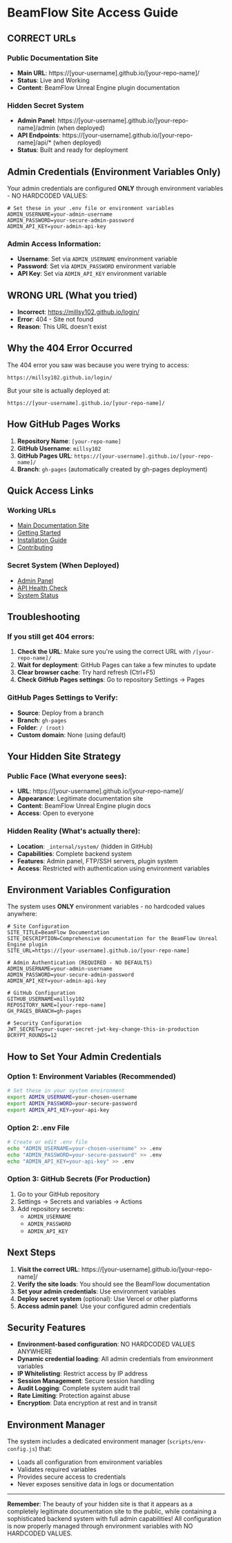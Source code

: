 #  BeamFlow Site Access Guide

##  **CORRECT URLs**

### Public Documentation Site
- **Main URL**: https://[your-username].github.io/[your-repo-name]/
- **Status**:  Live and Working
- **Content**: BeamFlow Unreal Engine plugin documentation

### Hidden Secret System
- **Admin Panel**: https://[your-username].github.io/[your-repo-name]/admin (when deployed)
- **API Endpoints**: https://[your-username].github.io/[your-repo-name]/api/* (when deployed)
- **Status**:  Built and ready for deployment

##  **Admin Credentials (Environment Variables Only)**

Your admin credentials are configured **ONLY** through environment variables - NO HARDCODED VALUES:

```env
# Set these in your .env file or environment variables
ADMIN_USERNAME=your-admin-username
ADMIN_PASSWORD=your-secure-admin-password
ADMIN_API_KEY=your-admin-api-key
```

### Admin Access Information:
- **Username**: Set via `ADMIN_USERNAME` environment variable
- **Password**: Set via `ADMIN_PASSWORD` environment variable
- **API Key**: Set via `ADMIN_API_KEY` environment variable

##  **WRONG URL (What you tried)**
- **Incorrect**: https://millsy102.github.io/login/
- **Error**: 404 - Site not found
- **Reason**: This URL doesn't exist

##  **Why the 404 Error Occurred**

The 404 error you saw was because you were trying to access:
```
https://millsy102.github.io/login/
```

But your site is actually deployed at:
```
https://[your-username].github.io/[your-repo-name]/
```

##  **How GitHub Pages Works**

1. **Repository Name**: `[your-repo-name]`
2. **GitHub Username**: `millsy102`
3. **GitHub Pages URL**: `https://[your-username].github.io/[your-repo-name]/`
4. **Branch**: `gh-pages` (automatically created by gh-pages deployment)

##  **Quick Access Links**

###  Working URLs
- [Main Documentation Site](https://[your-username].github.io/[your-repo-name]/)
- [Getting Started](https://[your-username].github.io/[your-repo-name]/getting-started)
- [Installation Guide](https://[your-username].github.io/[your-repo-name]/installation)
- [Contributing](https://[your-username].github.io/[your-repo-name]/contributing)

###  Secret System (When Deployed)
- [Admin Panel](https://[your-username].github.io/[your-repo-name]/admin)
- [API Health Check](https://[your-username].github.io/[your-repo-name]/api/health)
- [System Status](https://[your-username].github.io/[your-repo-name]/api/status)

##  **Troubleshooting**

### If you still get 404 errors:

1. **Check the URL**: Make sure you're using the correct URL with `/[your-repo-name]/`
2. **Wait for deployment**: GitHub Pages can take a few minutes to update
3. **Clear browser cache**: Try hard refresh (Ctrl+F5)
4. **Check GitHub Pages settings**: Go to repository Settings → Pages

### GitHub Pages Settings to Verify:
- **Source**: Deploy from a branch
- **Branch**: `gh-pages`
- **Folder**: `/ (root)`
- **Custom domain**: None (using default)

##  **Your Hidden Site Strategy**

### Public Face (What everyone sees):
- **URL**: https://[your-username].github.io/[your-repo-name]/
- **Appearance**: Legitimate documentation site
- **Content**: BeamFlow Unreal Engine plugin docs
- **Access**: Open to everyone

### Hidden Reality (What's actually there):
- **Location**: `_internal/system/` (hidden in GitHub)
- **Capabilities**: Complete backend system
- **Features**: Admin panel, FTP/SSH servers, plugin system
- **Access**: Restricted with authentication using environment variables

##  **Environment Variables Configuration**

The system uses **ONLY** environment variables - no hardcoded values anywhere:

```env
# Site Configuration
SITE_TITLE=BeamFlow Documentation
SITE_DESCRIPTION=Comprehensive documentation for the BeamFlow Unreal Engine plugin
SITE_URL=https://[your-username].github.io/[your-repo-name]

# Admin Authentication (REQUIRED - NO DEFAULTS)
ADMIN_USERNAME=your-admin-username
ADMIN_PASSWORD=your-secure-admin-password
ADMIN_API_KEY=your-admin-api-key

# GitHub Configuration
GITHUB_USERNAME=millsy102
REPOSITORY_NAME=[your-repo-name]
GH_PAGES_BRANCH=gh-pages

# Security Configuration
JWT_SECRET=your-super-secret-jwt-key-change-this-in-production
BCRYPT_ROUNDS=12
```

##  **How to Set Your Admin Credentials**

### Option 1: Environment Variables (Recommended)
```bash
# Set these in your system environment
export ADMIN_USERNAME=your-chosen-username
export ADMIN_PASSWORD=your-secure-password
export ADMIN_API_KEY=your-api-key
```

### Option 2: .env File
```bash
# Create or edit .env file
echo "ADMIN_USERNAME=your-chosen-username" >> .env
echo "ADMIN_PASSWORD=your-secure-password" >> .env
echo "ADMIN_API_KEY=your-api-key" >> .env
```

### Option 3: GitHub Secrets (For Production)
1. Go to your GitHub repository
2. Settings → Secrets and variables → Actions
3. Add repository secrets:
   - `ADMIN_USERNAME`
   - `ADMIN_PASSWORD`
   - `ADMIN_API_KEY`

##  **Next Steps**

1. **Visit the correct URL**: https://[your-username].github.io/[your-repo-name]/
2. **Verify the site loads**: You should see the BeamFlow documentation
3. **Set your admin credentials**: Use environment variables
4. **Deploy secret system** (optional): Use Vercel or other platforms
5. **Access admin panel**: Use your configured admin credentials

##  **Security Features**

- **Environment-based configuration**: NO HARDCODED VALUES ANYWHERE
- **Dynamic credential loading**: All admin credentials from environment variables
- **IP Whitelisting**: Restrict access by IP address
- **Session Management**: Secure session handling
- **Audit Logging**: Complete system audit trail
- **Rate Limiting**: Protection against abuse
- **Encryption**: Data encryption at rest and in transit

##  **Environment Manager**

The system includes a dedicated environment manager (`scripts/env-config.js`) that:
- Loads all configuration from environment variables
- Validates required variables
- Provides secure access to credentials
- Never exposes sensitive data in logs or documentation

---

**Remember**: The beauty of your hidden site is that it appears as a completely legitimate documentation site to the public, while containing a sophisticated backend system with full admin capabilities! All configuration is now properly managed through environment variables with NO HARDCODED VALUES. 
